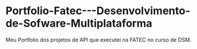 # Portfolio-Fatec---Desenvolvimento-de-Sofware-Multiplataforma
Meu Portfolio dos projetos de API que executei na FATEC no curso de DSM.
